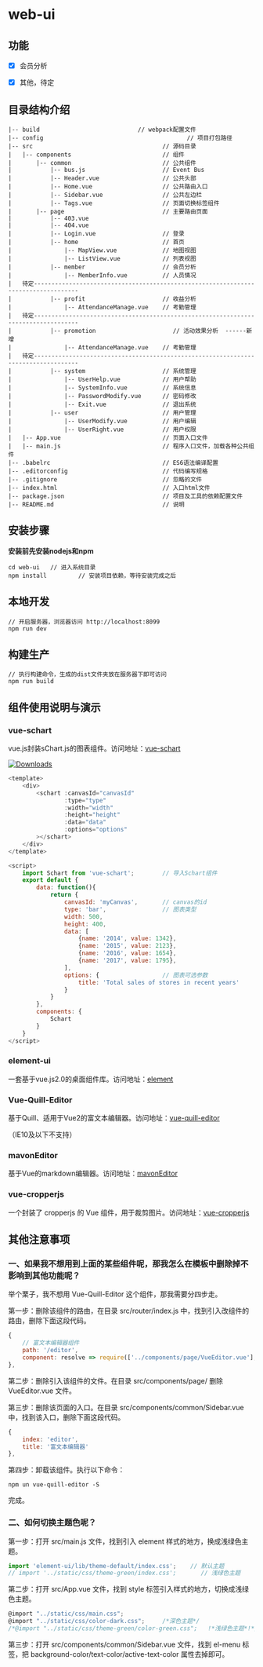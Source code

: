 # web-ui



## 功能 ##
- [x] 会员分析
- [x] 其他，待定




## 目录结构介绍 ##

	|-- build                            // webpack配置文件
	|-- config                                         // 项目打包路径
	|-- src                                     // 源码目录
	|   |-- components                          // 组件
	|       |-- common                          // 公共组件
	|           |-- bus.js           	        // Event Bus
	|           |-- Header.vue                  // 公共头部
	|           |-- Home.vue           	        // 公共路由入口
	|           |-- Sidebar.vue                 // 公共左边栏
	|           |-- Tags.vue           	        // 页面切换标签组件
	|       |-- page                   	        // 主要路由页面
	|           |-- 403.vue
	|           |-- 404.vue
	|           |-- Login.vue          	        // 登录
	|           |-- home                        // 首页
	|               |-- MapView.vue             // 地图视图
	|               |-- ListView.vue            // 列表视图
	|           |-- member                      // 会员分析
	|               |-- MemberInfo.vue          // 人员情况
    |   待定-----------------------------------------------------------------------------------
	|           |-- profit                      // 收益分析
	|               |-- AttendanceManage.vue    // 考勤管理
    |   待定-----------------------------------------------------------------------------------
    |           |-- promotion                      // 活动效果分析  ------新增
	|               |-- AttendanceManage.vue    // 考勤管理
    |   待定-----------------------------------------------------------------------------------
	|           |-- system                      // 系统管理
    |               |-- UserHelp.vue            // 用户帮助
	|               |-- SystemInfo.vue          // 系统信息
	|               |-- PasswordModify.vue      // 密码修改
	|               |-- Exit.vue                // 退出系统
	|           |-- user                        // 用户管理
	|               |-- UserModify.vue          // 用户编辑
	|               |-- UserRight.vue           // 用户权限
	|   |-- App.vue                             // 页面入口文件
	|   |-- main.js                             // 程序入口文件，加载各种公共组件
	|-- .babelrc                                // ES6语法编译配置
	|-- .editorconfig                           // 代码编写规格
	|-- .gitignore                              // 忽略的文件
	|-- index.html                              // 入口html文件
	|-- package.json                            // 项目及工具的依赖配置文件
	|-- README.md                               // 说明




## 安装步骤 ##
**安装前先安装nodejs和npm**

	cd web-ui   // 进入系统目录
	npm install         // 安装项目依赖，等待安装完成之后

## 本地开发 ##

	// 开启服务器，浏览器访问 http://localhost:8099
	npm run dev

## 构建生产 ##

	// 执行构建命令，生成的dist文件夹放在服务器下即可访问
	npm run build

## 组件使用说明与演示 ##

### vue-schart ###
vue.js封装sChart.js的图表组件。访问地址：[vue-schart](https://github.com/linxin/vue-schart)
<p><a href="https://www.npmjs.com/package/vue-schart"><img src="https://img.shields.io/npm/dm/vue-schart.svg" alt="Downloads"></a></p>

```JavaScript
<template>
    <div>
        <schart :canvasId="canvasId"
				:type="type"
				:width="width"
				:height="height"
				:data="data"
				:options="options"
		></schart>
    </div>
</template>

<script>
    import Schart from 'vue-schart';        // 导入Schart组件
    export default {
        data: function(){
            return {
                canvasId: 'myCanvas',       // canvas的id
                type: 'bar',                // 图表类型
                width: 500,
                height: 400,
                data: [
                    {name: '2014', value: 1342},
                    {name: '2015', value: 2123},
                    {name: '2016', value: 1654},
                    {name: '2017', value: 1795},
                ],
                options: {                  // 图表可选参数
                    title: 'Total sales of stores in recent years'
                }
            }
        },
        components: {
            Schart
        }
    }
</script>
```

### element-ui ###
一套基于vue.js2.0的桌面组件库。访问地址：[element](http://element.eleme.io/#/zh-CN/component/layout)

### Vue-Quill-Editor ###
基于Quill、适用于Vue2的富文本编辑器。访问地址：[vue-quill-editor](https://github.com/surmon-china/vue-quill-editor)

（IE10及以下不支持）

### mavonEditor ###
基于Vue的markdown编辑器。访问地址：[mavonEditor](https://github.com/hinesboy/mavonEditor)

### vue-cropperjs ###
一个封装了 cropperjs 的 Vue 组件，用于裁剪图片。访问地址：[vue-cropperjs](https://github.com/Agontuk/vue-cropperjs)

## 其他注意事项 ##
### 一、如果我不想用到上面的某些组件呢，那我怎么在模板中删除掉不影响到其他功能呢？ ###

举个栗子，我不想用 Vue-Quill-Editor 这个组件，那我需要分四步走。

第一步：删除该组件的路由，在目录 src/router/index.js 中，找到引入改组件的路由，删除下面这段代码。

```JavaScript
{
    // 富文本编辑器组件
    path: '/editor',
    component: resolve => require(['../components/page/VueEditor.vue'], resolve)
},
```

第二步：删除引入该组件的文件。在目录 src/components/page/ 删除 VueEditor.vue 文件。

第三步：删除该页面的入口。在目录 src/components/common/Sidebar.vue 中，找到该入口，删除下面这段代码。

```js
{
	index: 'editor',
	title: '富文本编辑器'
},
```

第四步：卸载该组件。执行以下命令：

	npm un vue-quill-editor -S

完成。

### 二、如何切换主题色呢？ ###

第一步：打开 src/main.js 文件，找到引入 element 样式的地方，换成浅绿色主题。

```javascript
import 'element-ui/lib/theme-default/index.css';    // 默认主题
// import '../static/css/theme-green/index.css';       // 浅绿色主题
```

第二步：打开 src/App.vue 文件，找到 style 标签引入样式的地方，切换成浅绿色主题。

```javascript
@import "../static/css/main.css";
@import "../static/css/color-dark.css";     /*深色主题*/
/*@import "../static/css/theme-green/color-green.css";   !*浅绿色主题*!*/
```


第三步：打开 src/components/common/Sidebar.vue 文件，找到 el-menu 标签，把 background-color/text-color/active-text-color 属性去掉即可。

